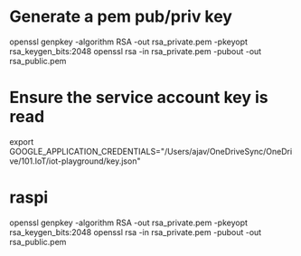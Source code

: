 # Generate a pem pub/priv key
openssl genpkey -algorithm RSA -out rsa_private.pem -pkeyopt rsa_keygen_bits:2048
openssl rsa -in rsa_private.pem -pubout -out rsa_public.pem

# Ensure the service account key is read
export GOOGLE_APPLICATION_CREDENTIALS="/Users/ajav/OneDriveSync/OneDrive/101.IoT/iot-playground/key.json"

# raspi

openssl genpkey -algorithm RSA -out rsa_private.pem -pkeyopt rsa_keygen_bits:2048
openssl rsa -in rsa_private.pem -pubout -out rsa_public.pem


